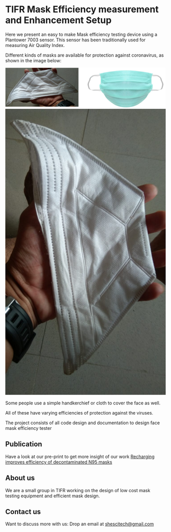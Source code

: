 # TIFR Mask Efficiency measurement and Enhancement Setup

Here we present an easy to make Mask efficiency testing device using a Plantower 7003 sensor.
This sensor has been traditionally used for measuring Air Quality Index.

Different kinds of masks are available for protection against coronavirus, as shown in the image below:

![alt Mask](https://github.com/shescitech/TIFR_Mask_Efficiency/blob/master/design/Masks.png)
![alt Mask](https://github.com/shescitech/TIFR_Mask_Efficiency/blob/master/design/N95Mask.jpeg)

Some people use a simple handkerchief or cloth to cover the face as well.

All of these have varying efficiencies of protection against the viruses. 

The project consists of all code design and documentation to design face mask efficiency tester

## Publication
Have a look at our pre-print to get more insight of our work
[Recharging improves efficiency of decontaminated N95 masks](https://arxiv.org/abs/2004.13641)


## About us

We are a small group in TIFR working on the design of low cost mask testing equipment and efficient mask design. 


## Contact us

Want to discuss more with us:
Drop an email at shescitech@gmail.com
